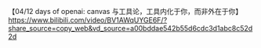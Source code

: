 【04/12 days of openai: canvas 与工具论，工具内化于你，而非外在于你】 https://www.bilibili.com/video/BV1AWqUYGE6F/?share_source=copy_web&vd_source=a00bddae542b55d6cdc3d1abc8c52d2d